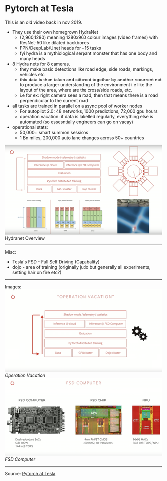# Pytorch at Tesla
This is an old video back in nov 2019.
- They use their own homegrown HydraNet
  - (2,960,1280) meaning 1280x960 colour images (video frames) with ResNet-50 like dilated backbones
  - FPN/DeepLab/Unet heads for ~15 tasks
  - fyi hydra is a mythiological serpant monster that has one body and many heads
- 8 Hydra nets for 8 cameras. 
  - they make basic detections like road edge, side roads, markings, vehicles etc
  - this data is then taken and stitched together by another recurrent net to produce a larger understanding of the environment i.e like the layout of the area, where are the cross/side roads, etc.
  - i.e for ex: right camera sees a road, then that means there is a road perpendicular to the current road
- all tasks are trained in parallel on a async pool of worker nodes 
  - For autopilot 2.0: 48 networks, 1000 predictions, 72,000 gpu hours
  - operation vacation: if data is labelled regularly, everything else is automated (so essesntially engineers can go on vacay)
- operational stats:
  - 50,000+ smart summon sessions
  - 1 Bn miles, 200,000 auto lane changes across 50+ countries

![](https://raw.githubusercontent.com/manuhg/ramblings/master/images/Screenshot%202020-03-03%20at%206.49.07%20PM.png) Hydranet Overview

---

Misc:
- Tesla's FSD - Full Self Driving (Capabality)
- dojo - area of training (originally judo but generally all experiments, setting hair on fire etc?)

---

Images:  
![](https://raw.githubusercontent.com/manuhg/ramblings/master/images/Screenshot%202020-03-03%20at%206.44.37%20PM.png) *Operation Vacation*
![](https://raw.githubusercontent.com/manuhg/ramblings/master/images/Screenshot%202020-03-03%20at%206.46.48%20PM.png) *FSD Computer*

---

Source: [Pytorch at Tesla](https://www.youtube.com/watch?reload=9&v=oBklltKXtDE&feature=youtu.be)
